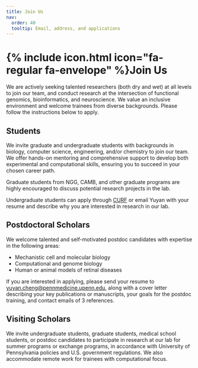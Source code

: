 ```yaml
---
title: Join Us
nav:
  order: 40
  tooltip: Email, address, and applications
---
```


# {% include icon.html icon="fa-regular fa-envelope" %}Join Us

We are actively seeking talented researchers (both dry and wet) at all levels to join our team, and conduct research at the intersection of functional genomics, bioinformatics, and neuroscience. We value an inclusive environment and welcome trainees from diverse backgrounds. Please follow the instructions below to apply.

## Students 

We invite graduate and undergraduate students with backgrounds in biology, computer science, engineering, and/or chemistry to join our team. We offer hands-on mentoring and comprehensive support to develop both experimental and computational skills, ensuring you to succeed in your chosen career path. 

Graduate students from NGG, CAMB, and other graduate programs are highly encouraged to discuss potential research projects in the lab.

Undergraduate students can apply through [CURF](https://curf.upenn.edu/rd/research-opportunities-undergraduate-students-all-levels) or email Yuyan with your resume and describe why you are interested in research in our lab.

## Postdoctoral Scholars

We welcome talented and self-motivated postdoc candidates with expertise in the following areas: 

* Mechanistic cell and molecular biology  
* Computational and genome biology 
* Human or animal models of retinal diseases 

If you are interested in applying, please send your resume to yuyan.cheng@pennmedicine.upenn.edu, along with a cover letter describing your key publications or manuscripts, your goals for the postdoc training, and contact emails of 3 references.  

## Visiting Scholars 

We invite undergraduate students, graduate students, medical school students, or postdoc candidates to participate in research at our lab for summer programs or exchange programs, in accordance with University of Pennsylvania policies and U.S. government regulations. We also accommodate remote work for trainees with computational focus. 
